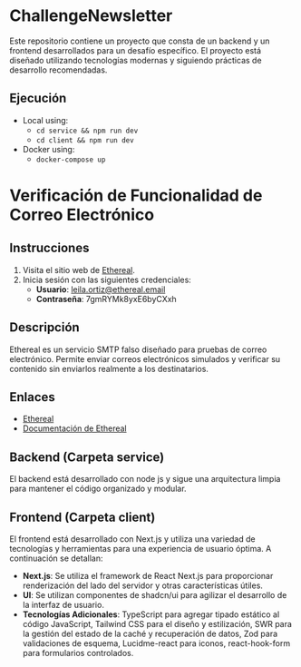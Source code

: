 # ChallengeNewsletter

Este repositorio contiene un proyecto que consta de un backend y un frontend desarrollados para un desafío específico. El proyecto está diseñado utilizando tecnologías modernas y siguiendo prácticas de desarrollo recomendadas.

## Ejecución

- Local using:
  - `cd service && npm run dev`
  - `cd client && npm run dev`
- Docker using:
  - `docker-compose up`

# Verificación de Funcionalidad de Correo Electrónico

## Instrucciones

1. Visita el sitio web de [Ethereal](https://ethereal.email/).
2. Inicia sesión con las siguientes credenciales:
   - **Usuario**: leila.ortiz@ethereal.email
   - **Contraseña**: 7gmRYMk8yxE6byCXxh

## Descripción

Ethereal es un servicio SMTP falso diseñado para pruebas de correo electrónico. Permite enviar correos electrónicos simulados y verificar su contenido sin enviarlos realmente a los destinatarios.

## Enlaces

- [Ethereal](https://ethereal.email/)
- [Documentación de Ethereal](https://ethereal.email/docs/)

## Backend (Carpeta service)

El backend está desarrollado con node js y sigue una arquitectura limpia para mantener el código organizado y modular.

## Frontend (Carpeta client)

El frontend está desarrollado con Next.js y utiliza una variedad de tecnologías y herramientas para una experiencia de usuario óptima. A continuación se detallan:

- **Next.js**: Se utiliza el framework de React Next.js para proporcionar renderización del lado del servidor y otras características útiles.
- **UI**: Se utilizan componentes de shadcn/ui para agilizar el desarrollo de la interfaz de usuario.
- **Tecnologías Adicionales**: TypeScript para agregar tipado estático al código JavaScript, Tailwind CSS para el diseño y estilización, SWR para la gestión del estado de la caché y recuperación de datos, Zod para validaciones de esquema, Lucidme-react para iconos, react-hook-form para formularios controlados.
